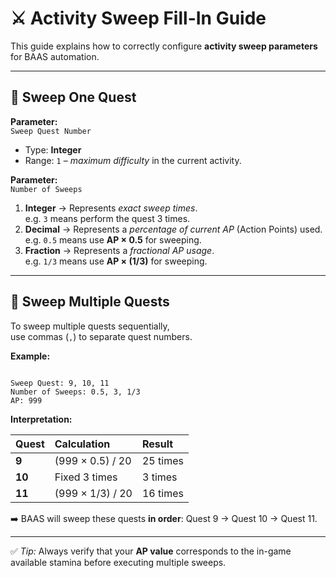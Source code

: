 # ⚔️ Activity Sweep Fill-In Guide

This guide explains how to correctly configure **activity sweep parameters** for BAAS automation.

---

## 🧾 Sweep One Quest

**Parameter:**  
`Sweep Quest Number`

- Type: **Integer**
- Range: `1` – *maximum difficulty* in the current activity.

**Parameter:**  
`Number of Sweeps`

1. **Integer** → Represents *exact sweep times*.  
   e.g. `3` means perform the quest 3 times.  
2. **Decimal** → Represents a *percentage of current AP* (Action Points) used.  
   e.g. `0.5` means use **AP × 0.5** for sweeping.  
3. **Fraction** → Represents a *fractional AP usage*.  
   e.g. `1/3` means use **AP × (1/3)** for sweeping.

---

## 🔁 Sweep Multiple Quests

To sweep multiple quests sequentially,  
use commas (`,`) to separate quest numbers.

**Example:**
```

Sweep Quest: 9, 10, 11
Number of Sweeps: 0.5, 3, 1/3
AP: 999

```

**Interpretation:**

| Quest  | Calculation      | Result   |
|:-------|:-----------------|:---------|
| **9**  | (999 × 0.5) / 20 | 25 times |
| **10** | Fixed 3 times    | 3 times  |
| **11** | (999 × 1/3) / 20 | 16 times |

➡️ BAAS will sweep these quests **in order**: Quest 9 → Quest 10 → Quest 11.

---

✅ *Tip:* Always verify that your **AP value** corresponds to the in-game available stamina before executing multiple sweeps.
